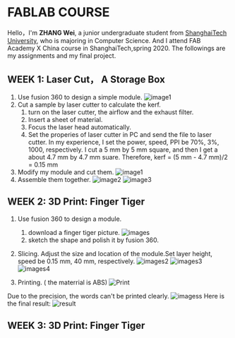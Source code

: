 # FABLAB COURSE
Hello，I'm **ZHANG Wei**, a junior undergraduate student from [ShanghaiTech University](http://www.shanghaitech.edu.cn/), who is majoring in Computer Science. And I attend FAB Academy X China course in ShanghaiTech,spring 2020. The followings are my assignments and my final project.

## WEEK 1: Laser Cut， A Storage Box

1. Use fusion 360 to design a simple module.
   ![image1](hw1/hw1.png)
2. Cut a sample  by laser cutter to calculate the kerf.
   1. turn on the laser cutter, the airflow and the exhaust filter.
   2. Insert a sheet of material.
   3. Focus the laser head automatically.
   4. Set the properies of laser cutter in PC and send the file to laser cutter. In my experience, I set the power, speed, PPI be 70%, 3%, 1000, respectively.
I cut a 5 mm by 5 mm square, and then I get a about 4.7 mm by 4.7 mm suare. Therefore, kerf = (5 mm - 4.7 mm)/2 = 0.15 mm
3. Modify my module and cut them.
    ![image1](hw1/1.JPG)
4. Assemble them together.
   ![image2](hw1/2.JPG)
   ![image3](hw1/3.JPG)


## WEEK 2: 3D Print: Finger Tiger
1. Use fusion 360 to design a module.
   1. download a finger tiger picture.
      ![images](hw2/手纸虎.jpg)
   2. sketch the shape and polish it by fusion 360.
    
2. Slicing.
   Adjust the size and location of the module.Set layer height, speed be 0.15 mm, 40 mm, respectively. 
   ![images2](hw2/1.png)
   ![images3](hw2/2.png)
   ![images4](hw2/3.png)
3. Printing. ( the materrial is ABS)
   ![Print](hw2/4.JPG)
   
Due to the precision, the words can't be printed clearly.
![imagess](hw2/4.JPG)
Here is the final result: ![result](hw2/6.JPG)
   
   
## WEEK 3: 3D Print: Finger Tiger   
   
   
   
   
   
   
   
   

